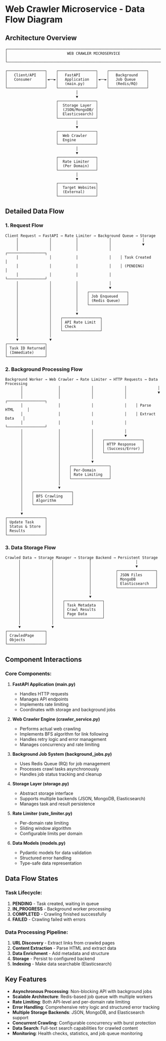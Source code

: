 # Web Crawler Microservice - Data Flow Diagram

## Architecture Overview

```
┌─────────────────────────────────────────────────────────────────────────────────┐
│                           WEB CRAWLER MICROSERVICE                              │
└─────────────────────────────────────────────────────────────────────────────────┘

┌─────────────────┐    ┌─────────────────┐    ┌─────────────────┐
│   Client/API    │    │   FastAPI       │    │   Background    │
│   Consumer      │◄──►│   Application   │◄──►│   Job Queue     │
│                 │    │   (main.py)     │    │   (Redis/RQ)    │
└─────────────────┘    └─────────────────┘    └─────────────────┘
                                │
                                ▼
                       ┌─────────────────┐
                       │  Storage Layer  │
                       │  (JSON/MongoDB/ │
                       │  Elasticsearch) │
                       └─────────────────┘
                                │
                                ▼
                       ┌─────────────────┐
                       │  Web Crawler    │
                       │  Engine         │
                       └─────────────────┘
                                │
                                ▼
                       ┌─────────────────┐
                       │  Rate Limiter   │
                       │  (Per Domain)   │
                       └─────────────────┘
                                │
                                ▼
                       ┌─────────────────┐
                       │  Target Websites│
                       │  (External)     │
                       └─────────────────┘
```

## Detailed Data Flow

### 1. Request Flow
```
Client Request → FastAPI → Rate Limiter → Background Queue → Storage
     │              │           │              │              │
     │              │           │              │              ▼
     │              │           │              │    ┌─────────────────┐
     │              │           │              │    │ Task Created    │
     │              │           │              │    │ (PENDING)       │
     │              │           │              │    └─────────────────┘
     │              │           │              │
     │              │           │              ▼
     │              │           │    ┌─────────────────┐
     │              │           │    │ Job Enqueued    │
     │              │           │    │ (Redis Queue)   │
     │              │           │    └─────────────────┘
     │              │           │
     │              │           ▼
     │              │    ┌─────────────────┐
     │              │    │ API Rate Limit  │
     │              │    │ Check           │
     │              │    └─────────────────┘
     │              │
     ▼              ▼
┌─────────────────┐
│ Task ID Returned│
│ (Immediate)     │
└─────────────────┘
```

### 2. Background Processing Flow
```
Background Worker → Web Crawler → Rate Limiter → HTTP Requests → Data Processing
       │                │              │              │              │
       │                │              │              │              ▼
       │                │              │              │    ┌─────────────────┐
       │                │              │              │    │ Parse HTML      │
       │                │              │              │    │ Extract Data    │
       │                │              │              │    └─────────────────┘
       │                │              │              │
       │                │              │              ▼
       │                │              │    ┌─────────────────┐
       │                │              │    │ HTTP Response   │
       │                │              │    │ (Success/Error) │
       │                │              │    └─────────────────┘
       │                │              │
       │                │              ▼
       │                │    ┌─────────────────┐
       │                │    │ Per-Domain      │
       │                │    │ Rate Limiting   │
       │                │    └─────────────────┘
       │                │
       │                ▼
       │    ┌─────────────────┐
       │    │ BFS Crawling    │
       │    │ Algorithm       │
       │    └─────────────────┘
       │
       ▼
┌─────────────────┐
│ Update Task     │
│ Status & Store  │
│ Results         │
└─────────────────┘
```

### 3. Data Storage Flow
```
Crawled Data → Storage Manager → Storage Backend → Persistent Storage
      │              │                │                    │
      │              │                │                    ▼
      │              │                │           ┌─────────────────┐
      │              │                │           │ JSON Files      │
      │              │                │           │ MongoDB         │
      │              │                │           │ Elasticsearch   │
      │              │                │           └─────────────────┘
      │              │                │
      │              │                ▼
      │              │    ┌─────────────────┐
      │              │    │ Task Metadata   │
      │              │    │ Crawl Results   │
      │              │    │ Page Data       │
      │              │    └─────────────────┘
      │              │
      ▼              ▼
┌─────────────────┐
│ CrawledPage     │
│ Objects         │
└─────────────────┘
```

## Component Interactions

### Core Components:

1. **FastAPI Application (main.py)**
   - Handles HTTP requests
   - Manages API endpoints
   - Implements rate limiting
   - Coordinates with storage and background jobs

2. **Web Crawler Engine (crawler_service.py)**
   - Performs actual web crawling
   - Implements BFS algorithm for link following
   - Handles retry logic and error management
   - Manages concurrency and rate limiting

3. **Background Job System (background_jobs.py)**
   - Uses Redis Queue (RQ) for job management
   - Processes crawl tasks asynchronously
   - Handles job status tracking and cleanup

4. **Storage Layer (storage.py)**
   - Abstract storage interface
   - Supports multiple backends (JSON, MongoDB, Elasticsearch)
   - Manages task and result persistence

5. **Rate Limiter (rate_limiter.py)**
   - Per-domain rate limiting
   - Sliding window algorithm
   - Configurable limits per domain

6. **Data Models (models.py)**
   - Pydantic models for data validation
   - Structured error handling
   - Type-safe data representation

## Data Flow States

### Task Lifecycle:
1. **PENDING** - Task created, waiting in queue
2. **IN_PROGRESS** - Background worker processing
3. **COMPLETED** - Crawling finished successfully
4. **FAILED** - Crawling failed with errors

### Data Processing Pipeline:
1. **URL Discovery** - Extract links from crawled pages
2. **Content Extraction** - Parse HTML and extract data
3. **Data Enrichment** - Add metadata and structure
4. **Storage** - Persist to configured backend
5. **Indexing** - Make data searchable (Elasticsearch)

## Key Features

- **Asynchronous Processing**: Non-blocking API with background jobs
- **Scalable Architecture**: Redis-based job queue with multiple workers
- **Rate Limiting**: Both API-level and per-domain rate limiting
- **Error Handling**: Comprehensive retry logic and structured error tracking
- **Multiple Storage Backends**: JSON, MongoDB, and Elasticsearch support
- **Concurrent Crawling**: Configurable concurrency with burst protection
- **Data Search**: Full-text search capabilities for crawled content
- **Monitoring**: Health checks, statistics, and job queue monitoring
